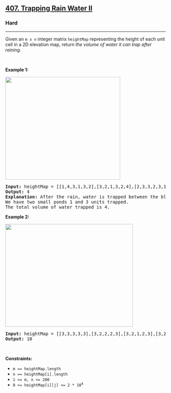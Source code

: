 <h2><a href="https://leetcode.com/problems/trapping-rain-water-ii/?envType=company&envId=google&favoriteSlug=google-thirty-days">407. Trapping Rain Water II</a></h2><h3>Hard</h3><hr><p>Given an <code>m x n</code> integer matrix <code>heightMap</code> representing the height of each unit cell in a 2D elevation map, return <em>the volume of water it can trap after raining</em>.</p>

<p>&nbsp;</p>
<p><strong class="example">Example 1:</strong></p>
<img alt="" src="https://assets.leetcode.com/uploads/2021/04/08/trap1-3d.jpg" style="width: 361px; height: 321px;" />
<pre>
<strong>Input:</strong> heightMap = [[1,4,3,1,3,2],[3,2,1,3,2,4],[2,3,3,2,3,1]]
<strong>Output:</strong> 4
<strong>Explanation:</strong> After the rain, water is trapped between the blocks.
We have two small ponds 1 and 3 units trapped.
The total volume of water trapped is 4.
</pre>

<p><strong class="example">Example 2:</strong></p>
<img alt="" src="https://assets.leetcode.com/uploads/2021/04/08/trap2-3d.jpg" style="width: 401px; height: 321px;" />
<pre>
<strong>Input:</strong> heightMap = [[3,3,3,3,3],[3,2,2,2,3],[3,2,1,2,3],[3,2,2,2,3],[3,3,3,3,3]]
<strong>Output:</strong> 10
</pre>

<p>&nbsp;</p>
<p><strong>Constraints:</strong></p>

<ul>
	<li><code>m == heightMap.length</code></li>
	<li><code>n == heightMap[i].length</code></li>
	<li><code>1 &lt;= m, n &lt;= 200</code></li>
	<li><code>0 &lt;= heightMap[i][j] &lt;= 2 * 10<sup>4</sup></code></li>
</ul>
